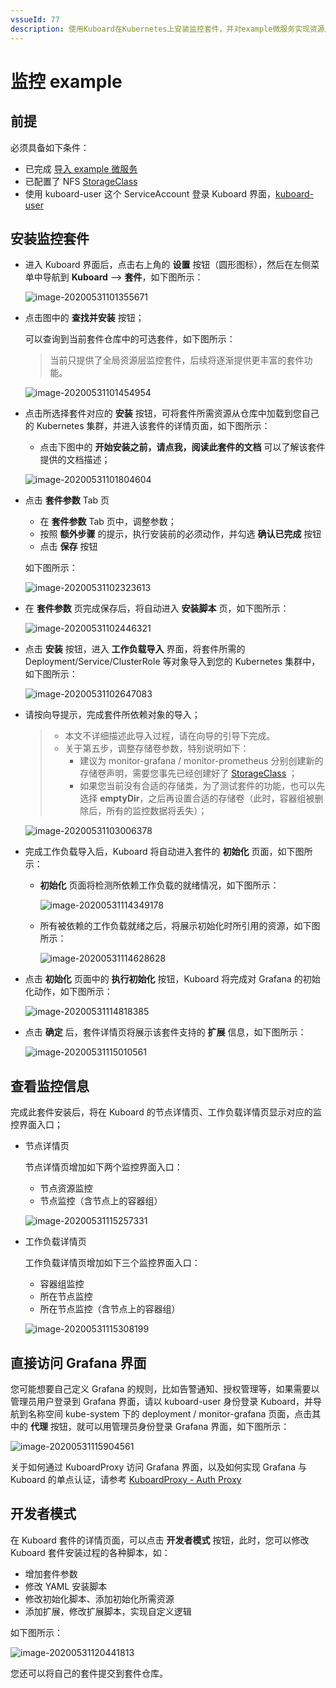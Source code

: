 ```yaml
---
vssueId: 77
description: 使用Kuboard在Kubernetes上安装监控套件，并对example微服务实现资源层监控、中间件层监控、链路追踪和APM监控
---
```


# 监控 example

<AdSenseTitle/>

## 前提

必须具备如下条件：

* 已完成 [导入 example 微服务](/guide/example/import.html)
* 已配置了 NFS [StorageClass](/learning/k8s-intermediate/persistent/storage-class.html)
* 使用 kuboard-user 这个 ServiceAccount 登录 Kuboard 界面，[kuboard-user](/install/install-dashboard.html#获取token)

## 安装监控套件

* 进入 Kuboard 界面后，点击右上角的 **设置** 按钮（圆形图标），然后在左侧菜单中导航到 **Kuboard** --> **套件**，如下图所示：

  ![image-20200531101355671](./monitor-v2.assets/image-20200531101355671.png)

* 点击图中的 **查找并安装** 按钮；

  可以查询到当前套件仓库中的可选套件，如下图所示：

  > 当前只提供了全局资源层监控套件，后续将逐渐提供更丰富的套件功能。

  ![image-20200531101454954](./monitor-v2.assets/image-20200531101454954.png)

* 点击所选择套件对应的 **安装** 按钮，可将套件所需资源从仓库中加载到您自己的 Kubernetes 集群，并进入该套件的详情页面，如下图所示：

  * 点击下图中的 **开始安装之前，请点我，阅读此套件的文档** 可以了解该套件提供的文档描述；

  ![image-20200531101804604](./monitor-v2.assets/image-20200531101804604.png)

* 点击 **套件参数** Tab 页

  * 在 **套件参数** Tab 页中，调整参数；
  * 按照 **额外步骤** 的提示，执行安装前的必须动作，并勾选 **确认已完成** 按钮
  * 点击 **保存** 按钮

  如下图所示：

  ![image-20200531102323613](./monitor-v2.assets/image-20200531102323613.png)

* 在 **套件参数** 页完成保存后，将自动进入 **安装脚本** 页，如下图所示：

  ![image-20200531102446321](./monitor-v2.assets/image-20200531102446321.png)

* 点击 **安装** 按钮，进入 **工作负载导入** 界面，将套件所需的 Deployment/Service/ClusterRole 等对象导入到您的 Kubernetes 集群中，如下图所示：

  ![image-20200531102647083](./monitor-v2.assets/image-20200531102647083.png)

* 请按向导提示，完成套件所依赖对象的导入；

  > * 本文不详细描述此导入过程，请在向导的引导下完成。
  > * 关于第五步，调整存储卷参数，特别说明如下：
  >   * 建议为 monitor-grafana / monitor-prometheus 分别创建新的存储卷声明，需要您事先已经创建好了 [StorageClass](/guide/cluster/storage.html) ；
  >   * 如果您当前没有合适的存储类，为了测试套件的功能，也可以先选择 **emptyDir**，之后再设置合适的存储卷（此时，容器组被删除后，所有的监控数据将丢失）；

  ![image-20200531103006378](./monitor-v2.assets/image-20200531103006378.png)

* 完成工作负载导入后，Kuboard 将自动进入套件的 **初始化** 页面，如下图所示：

  * **初始化** 页面将检测所依赖工作负载的就绪情况，如下图所示：

    ![image-20200531114349178](./monitor-v2.assets/image-20200531114349178.png)

  * 所有被依赖的工作负载就绪之后，将展示初始化时所引用的资源，如下图所示：

    ![image-20200531114628628](./monitor-v2.assets/image-20200531114628628.png)

* 点击 **初始化** 页面中的 **执行初始化** 按钮，Kuboard 将完成对 Grafana 的初始化动作，如下图所示：

  ![image-20200531114818385](./monitor-v2.assets/image-20200531114818385.png)

* 点击 **确定** 后，套件详情页将展示该套件支持的 **扩展** 信息，如下图所示：

  ![image-20200531115010561](./monitor-v2.assets/image-20200531115010561.png)

## 查看监控信息

完成此套件安装后，将在 Kuboard 的节点详情页、工作负载详情页显示对应的监控界面入口；

- 节点详情页

  节点详情页增加如下两个监控界面入口：

  - 节点资源监控
  - 节点监控（含节点上的容器组）

  ![image-20200531115257331](./monitor-v2.assets/image-20200531115257331.png)

- 工作负载详情页

  工作负载详情页增加如下三个监控界面入口：

  - 容器组监控
  - 所在节点监控
  - 所在节点监控（含节点上的容器组）

  ![image-20200531115308199](./monitor-v2.assets/image-20200531115308199.png)

## 直接访问 Grafana 界面

您可能想要自己定义 Grafana 的规则，比如告警通知、授权管理等，如果需要以管理员用户登录到 Grafana 界面，请以 kuboard-user 身份登录 Kuboard，并导航到名称空间 kube-system 下的 deployment / monitor-grafana 页面，点击其中的 **代理** 按钮，就可以用管理员身份登录 Grafana 界面，如下图所示：

![image-20200531115904561](./monitor-v2.assets/image-20200531115904561.png)



关于如何通过 KuboardProxy 访问 Grafana 界面，以及如何实现 Grafana 与 Kuboard 的单点认证，请参考 [KuboardProxy - Auth Proxy](/guide/proxy/auth-proxy.html)

## 开发者模式

在 Kuboard 套件的详情页面，可以点击 **开发者模式** 按钮，此时，您可以修改 Kuboard 套件安装过程的各种脚本，如：

* 增加套件参数
* 修改 YAML 安装脚本
* 修改初始化脚本、添加初始化所需资源
* 添加扩展，修改扩展脚本，实现自定义逻辑

如下图所示：

![image-20200531120441813](./monitor-v2.assets/image-20200531120441813.png)

您还可以将自己的套件提交到套件仓库。